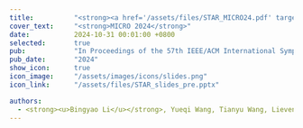 ```yaml
---
title:          "<strong><a href='/assets/files/STAR_MICRO24.pdf' target='_blank' class='paper-link'>STAR: Sub-Entry Sharing-Aware TLB for Multi-Instance GPU</a></strong>"
cover_text:     "<strong>MICRO 2024</strong>"
date:           2024-10-31 00:01:00 +0800
selected:       true
pub:            "In Proceedings of the 57th IEEE/ACM International Symposium on Microarchitecture"
pub_date:       "2024"
show_icon:      true
icon_image:     "/assets/images/icons/slides.png"
icon_link:      "/assets/files/STAR_slides_pre.pptx"

authors:
  - <strong><u>Bingyao Li</u></strong>, Yueqi Wang, Tianyu Wang, Lieven Eeckhout, Jun Yang, Aamer Jaleel, and Xulong Tang
---
```

